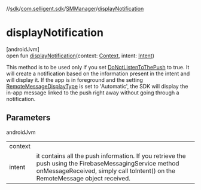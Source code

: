 //[sdk](../../../index.md)/[com.selligent.sdk](../index.md)/[SMManager](index.md)/[displayNotification](display-notification.md)

# displayNotification

[androidJvm]\
open fun [displayNotification](display-notification.md)(context: [Context](https://developer.android.com/reference/kotlin/android/content/Context.html), intent: [Intent](https://developer.android.com/reference/kotlin/android/content/Intent.html))

This method is to be used only if you set [DoNotListenToThePush](../-s-m-settings/-do-not-listen-to-the-push.md) to true. It will create a notification based on the information present in the intent and will display it. If the app is in foreground and the setting [RemoteMessageDisplayType](../-s-m-settings/-remote-message-display-type.md) is set to 'Automatic', the SDK will display the in-app message linked to the push right away without going through a notification.

## Parameters

androidJvm

| | |
|---|---|
| context |  |
| intent | it contains all the push information. If you retrieve the push using the FirebaseMessagingService method onMessageReceived, simply call toIntent() on the RemoteMessage object received. |
